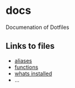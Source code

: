 # docs
Documenation of Dotfiles

## Links to files

- [aliases](/docs/aliases.md)
- [functions](/docs/functions.md)
- [whats installed](/docs/installed.md)
- ...
